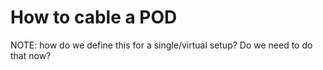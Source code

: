 # How to cable a POD

NOTE: how do we define this for a single/virtual setup? Do we need to do that now?